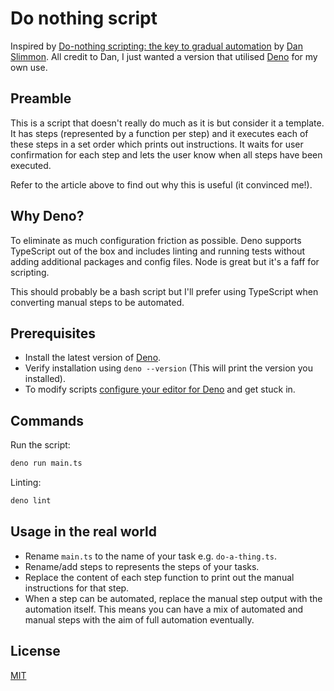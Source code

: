 # Do nothing script
Inspired by [Do-nothing scripting: the key to gradual automation](https://blog.danslimmon.com/2019/07/15/do-nothing-scripting-the-key-to-gradual-automation/) by [Dan Slimmon](https://blog.danslimmon.com/). All credit to Dan, I just wanted a version that utilised [Deno](https://deno.com/runtime) for my own use.

## Preamble
This is a script that doesn't really do much as it is but consider it a template. It has steps (represented by a function per step) and it executes each of these steps in a set order which prints out instructions. It waits for user confirmation for each step and lets the user know when all steps have been executed.

Refer to the article above to find out why this is useful (it convinced me!).

## Why Deno?
To eliminate as much configuration friction as possible. Deno supports TypeScript out of the box and includes linting and running tests without adding additional packages and config files. Node is great but it's a faff for scripting.

This should probably be a bash script but I'll prefer using TypeScript when converting manual steps to be automated.

## Prerequisites
- Install the latest version of [Deno](https://deno.com/manual@v1.34.2/getting_started/installation).
- Verify installation using `deno --version` (This will print the version you installed).
- To modify scripts [configure your editor for Deno](https://deno.com/manual@v1.34.2/getting_started/setup_your_environment) and get stuck in.

## Commands
Run the script:
```bash
deno run main.ts
```

Linting:
```bash
deno lint
```

## Usage in the real world
- Rename `main.ts` to the name of your task e.g. `do-a-thing.ts`.
- Rename/add steps to represents the steps of your tasks.
- Replace the content of each step function to print out the manual instructions for that step.
- When a step can be automated, replace the manual step output with the automation itself. This means you can have a mix of automated and manual steps with the aim of full automation eventually.

## License
[MIT](https://choosealicense.com/licenses/mit/)